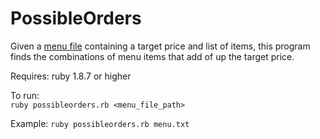 PossibleOrders
=============

Given a [menu file](http://www.tablexi.com/exercise) containing a target price and list of items, this program finds the combinations of menu items that add of up the target price. 

Requires:
ruby 1.8.7 or higher

To run:  
`ruby possibleorders.rb <menu_file_path>`

Example:
`ruby possibleorders.rb menu.txt`